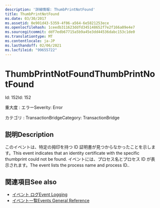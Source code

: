 ```yaml
---
description: '詳細情報: ThumbPrintNotFound'
title: ThumbPrintNotFound
ms.date: 03/30/2017
ms.assetid: 0e901d43-5359-4f06-a564-6e5821253ece
ms.openlocfilehash: 1ceedb311623ddfd345148652f7e2f166a09e4e7
ms.sourcegitcommit: ddf7edb67715a5b9a45e3dd44536dabc153c1de0
ms.translationtype: MT
ms.contentlocale: ja-JP
ms.lasthandoff: 02/06/2021
ms.locfileid: "99655722"
---
```

# <a name="thumbprintnotfound"></a><span data-ttu-id="e929d-103">ThumbPrintNotFound</span><span class="sxs-lookup"><span data-stu-id="e929d-103">ThumbPrintNotFound</span></span>

<span data-ttu-id="e929d-104">Id: 152</span><span class="sxs-lookup"><span data-stu-id="e929d-104">Id: 152</span></span>  
  
 <span data-ttu-id="e929d-105">重大度 : エラー</span><span class="sxs-lookup"><span data-stu-id="e929d-105">Severity: Error</span></span>  
  
 <span data-ttu-id="e929d-106">カテゴリ : TransactionBridge</span><span class="sxs-lookup"><span data-stu-id="e929d-106">Category: TransactionBridge</span></span>  
  
## <a name="description"></a><span data-ttu-id="e929d-107">説明</span><span class="sxs-lookup"><span data-stu-id="e929d-107">Description</span></span>  

 <span data-ttu-id="e929d-108">このイベントは、特定の拇印を持つ ID 証明書が見つからなかったことを示します。</span><span class="sxs-lookup"><span data-stu-id="e929d-108">This event indicates that an identity certificate with the specific thumbprint could not be found.</span></span> <span data-ttu-id="e929d-109">イベントには、プロセス名とプロセス ID が表示されます。</span><span class="sxs-lookup"><span data-stu-id="e929d-109">The event lists the process name and process ID..</span></span>  
  
## <a name="see-also"></a><span data-ttu-id="e929d-110">関連項目</span><span class="sxs-lookup"><span data-stu-id="e929d-110">See also</span></span>

- [<span data-ttu-id="e929d-111">イベント ログ</span><span class="sxs-lookup"><span data-stu-id="e929d-111">Event Logging</span></span>](index.md)
- [<span data-ttu-id="e929d-112">イベント一覧</span><span class="sxs-lookup"><span data-stu-id="e929d-112">Events General Reference</span></span>](events-general-reference.md)
